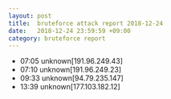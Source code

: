 ```yaml
---
layout: post
title:  bruteforce attack report 2018-12-24
date:   2018-12-24 23:59:59 +09:00
category: bruteforce report
---
```


* 07:05 unknown[191.96.249.43]
* 07:10 unknown[191.96.249.23]
* 09:33 unknown[94.79.235.147]
* 13:39 unknown[177.103.182.12]
